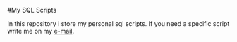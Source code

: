 #My SQL Scripts

In this repository i store my personal sql scripts. If you need a specific script write me on my [e-mail](mailto:adrian.hideki.br@gmail.com).